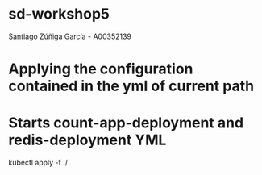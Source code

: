 # sd-workshop5

Santiago Zúñiga García - A00352139
# Applying the configuration contained in the yml of current path
# Starts count-app-deployment and redis-deployment YML
kubectl apply -f ./

